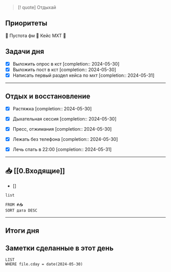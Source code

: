 > [! quote] Отдыхай
> 

## Приоритеты
🔴 Пустота фм
🔴 Кейс МХТ
🔴

## Задачи дня
- [x] Выложить опрос в кст  [completion:: 2024-05-30]
- [x] Выложить пост в кст  [completion:: 2024-05-30]
- [x] Написать первый раздел кейса по мхт  [completion:: 2024-05-31]

---
## Отдых и восстановление
- [x] Растяжка  [completion:: 2024-05-30]
- [x] Дыхательная сессия  [completion:: 2024-05-30]
- [x] Пресс, отжимания  [completion:: 2024-05-30]
- [x] Лежать без телефона  [completion:: 2024-05-30]
- [x] Лечь спать в 22:00  [completion:: 2024-05-31]


---
## 📥 [[0.Входящие]]
- [] 



```dataview
list
	
FROM #📥
SORT дата DESC
```


---
## Итоги дня





## Заметки сделанные в этот день
```dataview
LIST
WHERE file.cday = date(2024-05-30)
```

